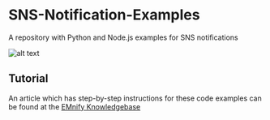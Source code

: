 # SNS-Notification-Examples
A repository with Python and Node.js examples for SNS notifications
 
![alt text](https://emnify-public-docs.s3.eu-central-1.amazonaws.com/assets/images/kb/stack.png "Example Setup")


## Tutorial

An article which has step-by-step instructions for these code examples can be found at the [EMnify Knowledgebase](https://support.emnify.com/hc/en-us/articles/360010536679-Webinar-Email-Slack-notifications-from-the-EMnify-Data-Streamer)
